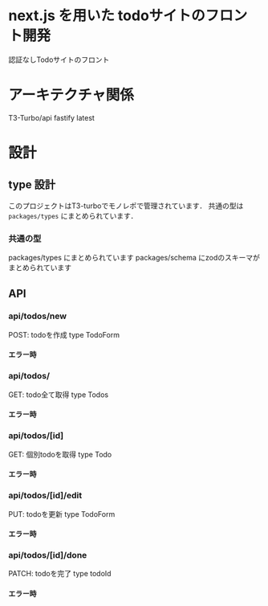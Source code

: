 # next.js を用いた todoサイトのフロント開発

認証なしTodoサイトのフロント

# アーキテクチャ関係

T3-Turbo/api
fastify latest

# 設計

## type 設計

このプロジェクトはT3-turboでモノレポで管理されています．
共通の型は `packages/types` にまとめられています．

### 共通の型

packages/types にまとめられています
packages/schema にzodのスキーマがまとめられています

## API

### api/todos/new
POST: todoを作成
type TodoForm

#### エラー時


### api/todos/
GET: todo全て取得
type Todos

#### エラー時


### api/todos/[id]
GET: 個別todoを取得
type Todo

#### エラー時


### api/todos/[id]/edit
PUT: todoを更新
type TodoForm

#### エラー時


### api/todos/[id]/done
PATCH: todoを完了
type todoId

#### エラー時

